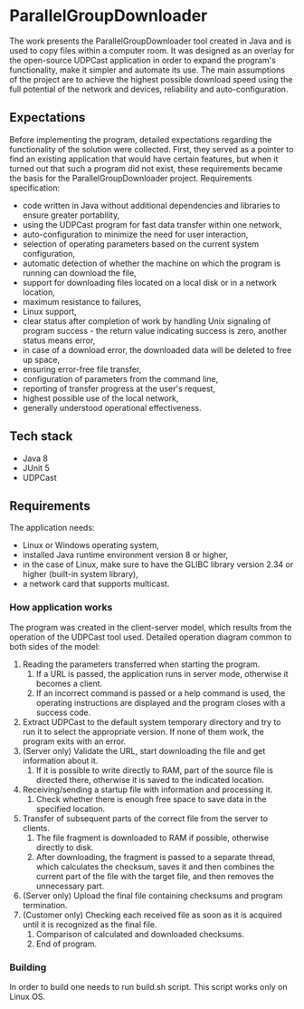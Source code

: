 # ParallelGroupDownloader

The work presents the ParallelGroupDownloader tool created in Java and is used to copy files within a computer room. It was designed as an overlay for the open-source UDPCast application in order to expand the program's functionality, make it simpler and automate its use. The main assumptions of the project are to achieve the highest possible download speed using the full potential of the network and devices, reliability and auto-configuration.

## Expectations

Before implementing the program, detailed expectations regarding the functionality of the solution were collected. First, they served as a pointer to find an existing application that would have certain features, but when it turned out that such a program did not exist, these requirements became the basis for the ParallelGroupDownloader project.
Requirements specification:
- code written in Java without additional dependencies and libraries to ensure greater portability,
- using the UDPCast program for fast data transfer within one network,
- auto-configuration to minimize the need for user interaction,
- selection of operating parameters based on the current system configuration,
- automatic detection of whether the machine on which the program is running can download the file,
- support for downloading files located on a local disk or in a network location,
- maximum resistance to failures,
- Linux support,
- clear status after completion of work by handling Unix signaling of program success - the return value indicating success is zero, another status means error,
- in case of a download error, the downloaded data will be deleted to free up space,
- ensuring error-free file transfer,
- configuration of parameters from the command line,
- reporting of transfer progress at the user's request,
- highest possible use of the local network,
- generally understood operational effectiveness.

## Tech stack
- Java 8
- JUnit 5
- UDPCast

## Requirements
The application needs:
- Linux or Windows operating system,
- installed Java runtime environment version 8 or higher,
- in the case of Linux, make sure to have the GLIBC library version 2.34 or higher (built-in system library),
- a network card that supports multicast.

### How application works
The program was created in the client-server model, which results from the operation of the UDPCast tool used. Detailed operation diagram common to both sides of the model:
1. Reading the parameters transferred when starting the program. 
   1. If a URL is passed, the application runs in server mode, otherwise it becomes a client.
   2. If an incorrect command is passed or a help command is used, the operating instructions are displayed and the program closes with a success code.
2. Extract UDPCast to the default system temporary directory and try to run it to select the appropriate version. If none of them work, the program exits with an error.
3. (Server only) Validate the URL, start downloading the file and get information about it.
   1. If it is possible to write directly to RAM, part of the source file is directed there, otherwise it is saved to the indicated location.
4. Receiving/sending a startup file with information and processing it.
   1. Check whether there is enough free space to save data in the specified location.
5. Transfer of subsequent parts of the correct file from the server to clients.
   1. The file fragment is downloaded to RAM if possible, otherwise directly to disk.
   2. After downloading, the fragment is passed to a separate thread, which calculates the checksum, saves it and then combines the current part of the file with the target file, and then removes the unnecessary part.
6. (Server only) Upload the final file containing checksums and program termination.
7. (Customer only) Checking each received file as soon as it is acquired until it is recognized as the final file.  
   1. Comparison of calculated and downloaded checksums.
   2. End of program.

### Building
In order to build one needs to run build.sh script. This script works only on Linux OS.
